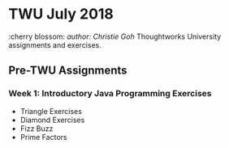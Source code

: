 # TWU July 2018
:cherry blossom: *author: Christie Goh* 
Thoughtworks University assignments and exercises.

## Pre-TWU Assignments ##
### Week 1: Introductory Java Programming Exercises ###
* Triangle Exercises
* Diamond Exercises
* Fizz Buzz
* Prime Factors

